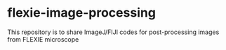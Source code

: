 # flexie-image-processing
This repository is to share ImageJ/FIJI codes for post-processing images from FLEXIE microscope
